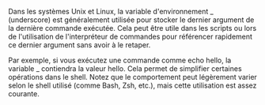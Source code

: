 Dans les systèmes Unix et Linux, la variable d'environnement _ (underscore) est généralement utilisée pour stocker le dernier argument de la dernière commande exécutée. Cela peut être utile dans les scripts ou lors de l'utilisation de l'interpréteur de commandes pour référencer rapidement ce dernier argument sans avoir à le retaper.

Par exemple, si vous exécutez une commande comme echo hello, la variable _ contiendra la valeur hello. Cela permet de simplifier certaines opérations dans le shell. Notez que le comportement peut légèrement varier selon le shell utilisé (comme Bash, Zsh, etc.), mais cette utilisation est assez courante.

